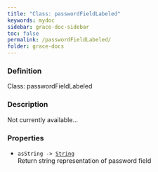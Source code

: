 ```yaml
---
title: "Class: passwordFieldLabeled"
keywords: mydoc
sidebar: grace-doc-sidebar
toc: false
permalink: /passwordFieldLabeled/
folder: grace-docs
---
```


### Definition
Class: passwordFieldLabeled  

### Description
Not currently available...  

### Properties
  
- `asString -> `[`String`]({{site.baseurl}}/404)  
Return string representation of password field
